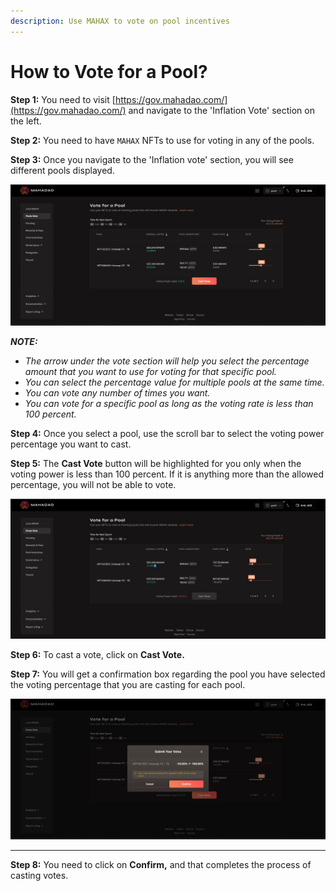 ```yaml
---
description: Use MAHAX to vote on pool incentives
---
```


# How to Vote for a Pool?

**Step 1:** You need to visit [https://gov.mahadao.com/](https://gov.mahadao.com/) and navigate to the 'Inflation Vote' section on the left.&#x20;

**Step 2:** You need to have `MAHAX` NFTs to use for voting in any of the pools.&#x20;

**Step 3:** Once you navigate to the 'Inflation vote' section, you will see different pools displayed.

![The pools that are available for you to cast your vote for; are displayed here.](.gitbook/assets/vote1.jpg)

_**NOTE:**_&#x20;

* _The arrow under the vote section will help you select the percentage amount that you want to use for voting for that specific pool._&#x20;
* _You can select the percentage value for multiple pools at the same time._&#x20;
* _You can vote any number of times you want._
* _You can vote for a specific pool as long as the voting rate is less than 100 percent._&#x20;

**Step 4:** Once you select a pool, use the scroll bar to select the voting power percentage you want to cast.&#x20;

**Step 5:** The **Cast Vote** button will be highlighted for you only when the voting power is less than 100 percent. If it is anything more than the allowed percentage, you will not be able to vote.

![The Cast Vote button will be highlighted for a user only when the voting power is less than 100 percent. If it is anything more than the allowed percentage, the user will not be able to vote.](<.gitbook/assets/vote 3.jpg>)



**Step 6:** To cast a vote, click on **Cast Vote.**&#x20;

**Step 7:** You will get a confirmation box regarding the pool you have selected the voting percentage that you are casting for each pool.&#x20;

![The confirm vote pop up will come up so that you can verify the details and click on confirm. ](.gitbook/assets/vote2.jpg)

****

**Step 8:** You need to click on **Confirm,** and that completes the process of casting votes.&#x20;
